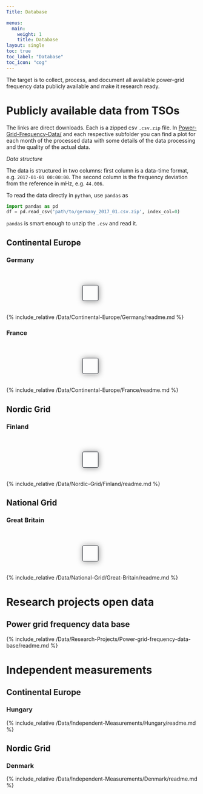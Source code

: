 ```yaml
---
Title: Database

menus:
  main:
    weight: 1
    title: Database
layout: single
toc: true
toc_label: "Database"
toc_icon: "cog"
---
```


The target is to collect, process, and document all available power-grid frequency data publicly available and make it research ready.

# Publicly available data from TSOs

The links are direct downloads. Each is a zipped csv `.csv.zip` file. In [Power-Grid-Frequency-Data/](https://github.com/LRydin/Power-Grid-Frequency-Data/tree/master/) and each respective subfolder you can find a plot for each month of the processed data with some details of the data processing and the quality of the actual data.

_Data structure_

The data is structured in two columns: first column is a data-time format, e.g. `2017-01-01 00:00:00`. The second column is the frequency deviation from the reference in mHz, e.g. `44.006`.

To read the data directly in `python`, use `pandas` as

```python
import pandas as pd
df = pd.read_csv('path/to/germany_2017_01.csv.zip', index_col=0)
```

`pandas` is smart enough to unzip the `.csv` and read it.

## Continental Europe

### Germany

<div class="downloadTablesContainerWrapper">
  <div id='table-Germany' class="downloadTablesContainer realm"></div>
</div>

{% include_relative /Data/Continental-Europe/Germany/readme.md %}



### France

<div class="downloadTablesContainerWrapper">
  <div id='table-France' class="downloadTablesContainer realm"></div>
</div>

{% include_relative /Data/Continental-Europe/France/readme.md %}



## Nordic Grid

### Finland

<div class="downloadTablesContainerWrapper">
  <div id='table-Finland' class="downloadTablesContainer realm"></div>
</div>

{% include_relative /Data/Nordic-Grid/Finland/readme.md %}



## National Grid

### Great Britain

<div class="downloadTablesContainerWrapper">
  <div id='table-GreatBritain' class="downloadTablesContainer realm"></div>
</div>

{% include_relative /Data/National-Grid/Great-Britain/readme.md %}

# Research projects open data

## Power grid frequency data base

{% include_relative /Data/Research-Projects/Power-grid-frequency-data-base/readme.md %}

# Independent measurements

## Continental Europe

### Hungary

{% include_relative /Data/Independent-Measurements/Hungary/readme.md %}

## Nordic Grid

### Denmark

{% include_relative /Data/Independent-Measurements/Denmark/readme.md %}

<style>
      .downloadTablesContainerWrapper {
        display: flex;
        flex-direction: column;
        justify-content: center;
        align-items: center;
        width: 80%;
        padding: 20px;
      }
      .downloadTablesHeader {
        background-color: #1e232c;
        border-radius: 5px;
        width: auto;
        text-align: center;
        padding: 10px;
      }

      #downloadTablesContainer {
        padding: 20px;
        box-shadow: 1px 1px 15px 1px rgba(0, 0, 0, 0.4);
        border-radius: 5px;
        transition: width 2s, height 4s;
      }
      .downloadTablesContainer {
        padding: 20px;
        box-shadow: 1px 1px 15px 1px rgba(0, 0, 0, 0.4);
        border-radius: 5px;
        transition: width 2s, height 4s;
      }

      .tab-link {
        display: inline-block;
        padding: 10px;
        cursor: pointer;
        background-color: rgb(68, 75, 88);
        border-radius: 5px;
        border-top-right-radius: 20px;
        margin: 2px;
        color: white;
      }
      .tab-content {
        display: none;
      }
      .tab-active {
        background-color: #00acb4;
      }
      .tab-not-active {
        background-color: rgb(68, 75, 88);
      }
      .realm {
        margin-top: 20px;
        border: 1px solid #1D2129;
        border-radius: 3px;
        transition: border 1.5s;
      }
      .realm:hover{
        border: 1px solid #00ABB3;
      }
      .realm-header {
        background: #2f3a45;
        padding: 10px;
        border-radius: 3px;
        box-shadow: 1px 1px 15px 1px rgba(0,0,0,0.3);
        text-align: center;
        /* border-top: 1px solid gray; */
      }
      .download-table{
        padding: 15px
      }
</style>

<script>
      var tableJsonOsfUrl = '../automation/output/tableJsonOsf.json'

      // table divs in DOM
      tableGermany = document.getElementById("table-Germany")
      tableFrance = document.getElementById("table-France")
      tableFinland = document.getElementById("table-Finland")
      tableGreatBritain = document.getElementById("table-GreatBritain")

      fetch(tableJsonOsfUrl)
        .then((response) => response.json())
        .then((data) => {
            continentalEuropeInfo = data[0]
            nordicGridInfo = data[1]
            nationalGridInfo = data[2]
            independentMeasurementsInfo = data[4]

            franceInfo = continentalEuropeInfo["children"][0]
            germanyInfo = continentalEuropeInfo["children"][1]
            finlandInfo = nordicGridInfo["children"][0]
            greatBritainInfo = nationalGridInfo["children"][0]

            tableGermany.appendChild(getTableSingle(germanyInfo));
            tableFrance.appendChild(getTableSingle(franceInfo));
            tableFinland.appendChild(getTableSingle(finlandInfo));
            tableGreatBritain.appendChild(getTableSingle(greatBritainInfo));
        });
</script>

<script>
      function getTabsfromJson(headerString, jsonData, tableContainerId) {
        var tabLinks = document.createElement("ul");
        var tabContents = document.createElement("div");

        tabLinks.setAttribute("id", "tabList");
        var tableContainer = document.getElementById(tableContainerId);
        var realm = document.createElement("div");
        realm.classList.add("realm");
        var realmHeader = document.createElement("div");
        realmHeader.classList.add("realm-header");
        realmHeader.innerHTML = headerString;
        realm.appendChild(realmHeader);

        jsonData.forEach((entry, index) => {
          // creating tab-links links
          const currentTabLink = document.createElement("li");
          currentTabLink.innerHTML = entry.name;
          currentTabLink.classList.add("tab-link");
          currentTabLink.setAttribute("data-tableInfo", index);

          // creating tab-contents
          const currentTabContent = document.createElement("div");
          currentTabContent.appendChild(getTable(index, jsonData));
          currentTabContent.classList.add("tab-content");
          currentTabContent.setAttribute("data-tableInfo", index);

          tabLinks.appendChild(currentTabLink);
          tabContents.appendChild(currentTabContent);

          realm.appendChild(tabLinks);
          realm.appendChild(tabContents);

          tableContainer.appendChild(realm);

          // initial tab visibility
          tabContents.children[0].style.display = "block";
          tabLinks.children[0].classList.add("tab-active");

          // listening to click events
          currentTabLink.addEventListener("click", function (e) {
            Array.from(tabLinks.children).forEach((tablink) => {
              tablink.classList.add("tab-not-active");
            });

            e.currentTarget.classList.remove("tab-not-active");
            e.currentTarget.classList.add("tab-active");

            var clickedTableInfo = e.currentTarget.getAttribute("data-tableInfo");
            Array.from(tabContents.children)
              .slice()
              .reverse()
              .forEach((tabContent) => {
                var correspondingContentIndex = tabContent.getAttribute("data-tableInfo");
                if (clickedTableInfo === correspondingContentIndex) {
                  tabContent.style.display = "block";
                } else {
                  tabContent.style.display = "none";
                }
              });
          });
        });
      }

      function getTable(index, jsonData) {
        // making table
        var currentTable = document.createElement("table");
        var currentTBody = document.createElement("tbody");

        var years = jsonData[index].children;
        if (years.length === 0) {
          var noDataDiv = document.createElement("div");
          noDataDiv.innerHTML = "Data not yet available.";
          return noDataDiv;
        }
        years
          .slice()
          .reverse()
          .forEach((year) => {
            let currentTR = document.createElement("tr");
            let currentTD = document.createElement("td");

            currentTD.innerHTML = year.name;
            currentTR.appendChild(currentTD);

            var months = year.children;
            // var months12 =
            months.forEach((month, monthIndex) => {
              let currentTD = document.createElement("td");
              if (month.children.length === 0) {
                currentTD.innerHTML = getMonthName(month.name);
              } else {
                currentTD.appendChild(getDownloadLinkForMonth(month));
              }
              currentTR.appendChild(currentTD);
            });

            currentTBody.appendChild(currentTR);
          });

        currentTable.appendChild(currentTBody);

        return currentTable;
      }


      function getTableSingle(countryInfo) {
        // making table
        var tableWrapper = document.createElement("div")
        var tableHeader = document.createElement("div")
        tableHeader.innerHTML = countryInfo.name
        tableHeader.classList.add('realm-header')

        var currentTable = document.createElement("table");
        var currentTBody = document.createElement("tbody");

        var years = countryInfo.children;
        if (years.length === 0) {
          var noDataDiv = document.createElement("div");
          noDataDiv.innerHTML = "Data not yet available.";
          return noDataDiv;
        }
        years
          .slice()
          .reverse()
          .forEach((year) => {
            let currentTR = document.createElement("tr");
            let currentTD = document.createElement("td");

            currentTD.innerHTML = year.name;
            currentTR.appendChild(currentTD);

            var months = year.children;
            // var months12 =
            months.forEach((month, monthIndex) => {
              let currentTD = document.createElement("td");
              if (month.children.length === 0) {
                currentTD.innerHTML = getMonthName(month.name);
              } else {
                currentTD.appendChild(getDownloadLinkForMonth(month));
              }
              currentTR.appendChild(currentTD);
            });

            currentTBody.appendChild(currentTR);
          });

        currentTable.appendChild(currentTBody);

        tableWrapper.appendChild(tableHeader)
        tableWrapper.appendChild(currentTable)


        return tableWrapper;
      }


      function getDownloadLinkForMonth(month) {
        var link = document.createElement("a");
        let downloadURL;
        month.children.forEach((child) => {
          if (child.name === "Data") {
            downloadURL = child.downloadURL;
          }
        });
        link.innerHTML = getMonthName(month.name);

        link.setAttribute("href", downloadURL);
        return link;
      }

      function getMonthName(monthString) {
        if (monthString === "01") return "Jan";
        else if (monthString === "02") return "Feb";
        else if (monthString === "03") return "Mar";
        else if (monthString === "04") return "Apr";
        else if (monthString === "05") return "May";
        else if (monthString === "06") return "Jun";
        else if (monthString === "07") return "Jul";
        else if (monthString === "08") return "Aug";
        else if (monthString === "09") return "Sep";
        else if (monthString === "10") return "Oct";
        else if (monthString === "11") return "Nov";
        else if (monthString === "12") return "Dec";
        else return monthString;
      }
</script>
